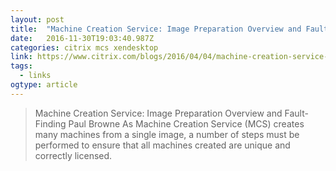 ```yaml
---
layout: post 
title:  "Machine Creation Service: Image Preparation Overview and Fault-Finding | Citrix Blogs" 
date:   2016-11-30T19:03:40.987Z 
categories: citrix mcs xendesktop
link: https://www.citrix.com/blogs/2016/04/04/machine-creation-service-image-preparation-overview-and-fault-finding/ 
tags:
  - links
ogtype: article 
---
```


> Machine Creation Service: Image Preparation Overview and Fault-Finding
 Paul Browne
As Machine Creation Service (MCS) creates many machines from a single image, a number of steps must be performed to ensure that all machines created are unique and correctly licensed.